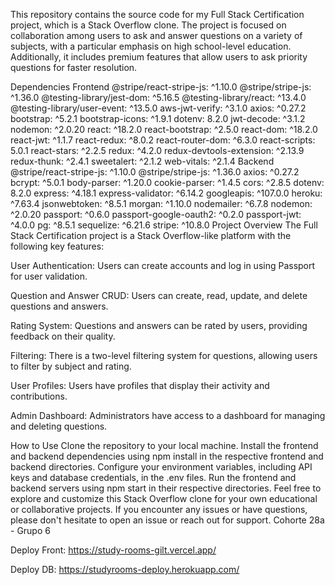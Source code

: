 This repository contains the source code for my Full Stack Certification project, which is a Stack Overflow clone. The project is focused on collaboration among users to ask and answer questions on a variety of subjects, with a particular emphasis on high school-level education. Additionally, it includes premium features that allow users to ask priority questions for faster resolution.

Dependencies
Frontend
@stripe/react-stripe-js: ^1.10.0
@stripe/stripe-js: ^1.36.0
@testing-library/jest-dom: ^5.16.5
@testing-library/react: ^13.4.0
@testing-library/user-event: ^13.5.0
aws-jwt-verify: ^3.1.0
axios: ^0.27.2
bootstrap: ^5.2.1
bootstrap-icons: ^1.9.1
dotenv: 8.2.0
jwt-decode: ^3.1.2
nodemon: ^2.0.20
react: ^18.2.0
react-bootstrap: ^2.5.0
react-dom: ^18.2.0
react-jwt: ^1.1.7
react-redux: ^8.0.2
react-router-dom: ^6.3.0
react-scripts: 5.0.1
react-stars: ^2.2.5
redux: ^4.2.0
redux-devtools-extension: ^2.13.9
redux-thunk: ^2.4.1
sweetalert: ^2.1.2
web-vitals: ^2.1.4
Backend
@stripe/react-stripe-js: ^1.10.0
@stripe/stripe-js: ^1.36.0
axios: ^0.27.2
bcrypt: ^5.0.1
body-parser: ^1.20.0
cookie-parser: ^1.4.5
cors: ^2.8.5
dotenv: 8.2.0
express: ^4.18.1
express-validator: ^6.14.2
googleapis: ^107.0.0
heroku: ^7.63.4
jsonwebtoken: ^8.5.1
morgan: ^1.10.0
nodemailer: ^6.7.8
nodemon: ^2.0.20
passport: ^0.6.0
passport-google-oauth2: ^0.2.0
passport-jwt: ^4.0.0
pg: ^8.5.1
sequelize: ^6.21.6
stripe: ^10.8.0
Project Overview
The Full Stack Certification project is a Stack Overflow-like platform with the following key features:

User Authentication: Users can create accounts and log in using Passport for user validation.

Question and Answer CRUD: Users can create, read, update, and delete questions and answers.

Rating System: Questions and answers can be rated by users, providing feedback on their quality.

Filtering: There is a two-level filtering system for questions, allowing users to filter by subject and rating.

User Profiles: Users have profiles that display their activity and contributions.

Admin Dashboard: Administrators have access to a dashboard for managing and deleting questions.

How to Use
Clone the repository to your local machine.
Install the frontend and backend dependencies using npm install in the respective frontend and backend directories.
Configure your environment variables, including API keys and database credentials, in the .env files.
Run the frontend and backend servers using npm start in their respective directories.
Feel free to explore and customize this Stack Overflow clone for your own educational or collaborative projects. If you encounter any issues or have questions, please don't hesitate to open an issue or reach out for support.
Cohorte 28a - Grupo 6 

Deploy Front: https://study-rooms-gilt.vercel.app/

Deploy DB: https://studyrooms-deploy.herokuapp.com/

